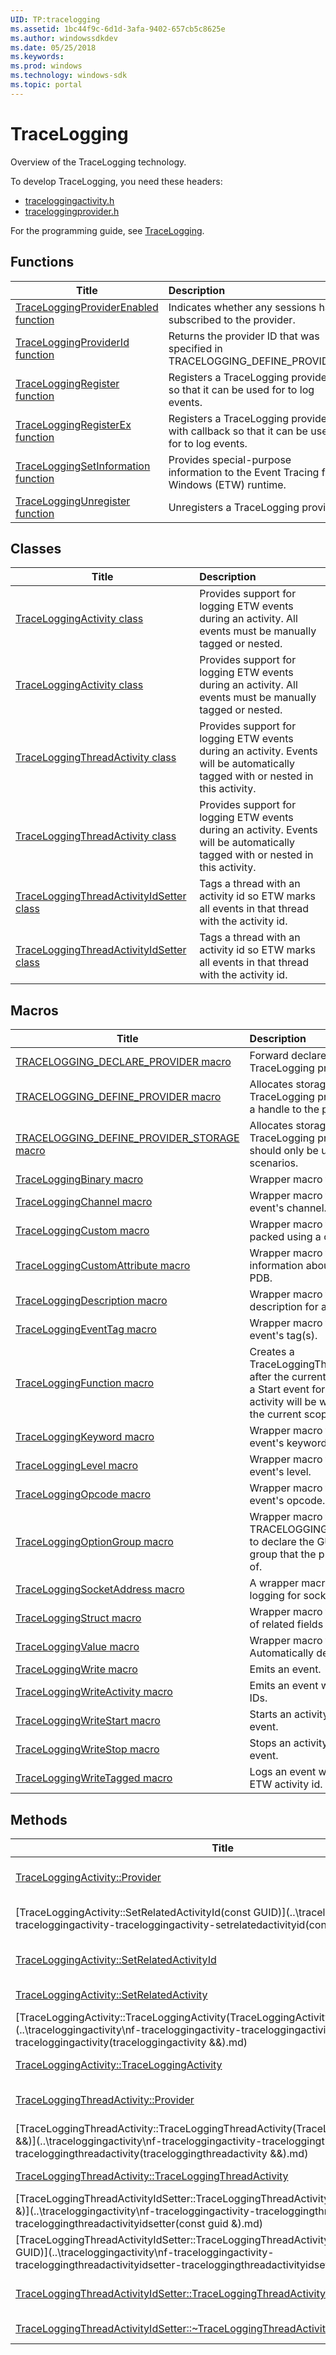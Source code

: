 ```yaml
---
UID: TP:tracelogging
ms.assetid: 1bc44f9c-6d1d-3afa-9402-657cb5c8625e
ms.author: windowssdkdev
ms.date: 05/25/2018
ms.keywords: 
ms.prod: windows
ms.technology: windows-sdk
ms.topic: portal
---
```


# TraceLogging



Overview of the TraceLogging technology.

To develop TraceLogging, you need these headers:

 * [traceloggingactivity.h](..\traceloggingactivity\index.md)
 * [traceloggingprovider.h](..\traceloggingprovider\index.md)

For the programming guide, see [TraceLogging](/windows/desktop/tracelogging).

## Functions

| Title   | Description   |
| ---- |:---- |
| [TraceLoggingProviderEnabled function](..\traceloggingprovider\nf-traceloggingprovider-traceloggingproviderenabled.md) | Indicates whether any sessions have subscribed to the provider. |
| [TraceLoggingProviderId function](..\traceloggingprovider\nf-traceloggingprovider-traceloggingproviderid.md) | Returns the provider ID that was specified in TRACELOGGING_DEFINE_PROVIDER. |
| [TraceLoggingRegister function](..\traceloggingprovider\nf-traceloggingprovider-traceloggingregister.md) | Registers a TraceLogging provider so that it can be used for to log events. |
| [TraceLoggingRegisterEx function](..\traceloggingprovider\nf-traceloggingprovider-traceloggingregisterex.md) | Registers a TraceLogging provider with callback so that it can be used for to log events. |
| [TraceLoggingSetInformation function](..\traceloggingprovider\nf-traceloggingprovider-traceloggingsetinformation.md) | Provides special-purpose information to the Event Tracing for Windows (ETW) runtime. |
| [TraceLoggingUnregister function](..\traceloggingprovider\nf-traceloggingprovider-traceloggingunregister.md) | Unregisters a TraceLogging provider. |

## Classes

| Title   | Description   |
| ---- |:---- |
| [TraceLoggingActivity class](..\traceloggingactivity\nl-traceloggingactivity-traceloggingactivity.md) | Provides support for logging ETW events during an activity. All events must be manually tagged or nested. |
| [TraceLoggingActivity class](..\traceloggingactivity\nl-traceloggingactivity-traceloggingactivity~r1.md) | Provides support for logging ETW events during an activity. All events must be manually tagged or nested. |
| [TraceLoggingThreadActivity class](..\traceloggingactivity\nl-traceloggingactivity-traceloggingthreadactivity.md) | Provides support for logging ETW events during an activity. Events will be automatically tagged with or nested in this activity. |
| [TraceLoggingThreadActivity class](..\traceloggingactivity\nl-traceloggingactivity-traceloggingthreadactivity~r1.md) | Provides support for logging ETW events during an activity. Events will be automatically tagged with or nested in this activity. |
| [TraceLoggingThreadActivityIdSetter class](..\traceloggingactivity\nl-traceloggingactivity-traceloggingthreadactivityidsetter.md) | Tags a thread with an activity id so ETW marks all events in that thread with the activity id. |
| [TraceLoggingThreadActivityIdSetter class](..\traceloggingactivity\nl-traceloggingactivity-traceloggingthreadactivityidsetter~r1.md) | Tags a thread with an activity id so ETW marks all events in that thread with the activity id. |

## Macros

| Title   | Description   |
| ---- |:---- |
| [TRACELOGGING_DECLARE_PROVIDER macro](..\traceloggingprovider\nf-traceloggingprovider-tracelogging_declare_provider.md) | Forward declares a global TraceLogging provider handle. |
| [TRACELOGGING_DEFINE_PROVIDER macro](..\traceloggingprovider\nf-traceloggingprovider-tracelogging_define_provider.md) | Allocates storage for a TraceLogging provider and creates a handle to the provider. |
| [TRACELOGGING_DEFINE_PROVIDER_STORAGE macro](..\traceloggingprovider\nf-traceloggingprovider-tracelogging_define_provider_storage.md) | Allocates storage for a TraceLogging provider. This macro should only be used for advanced scenarios. |
| [TraceLoggingBinary macro](..\traceloggingprovider\nf-traceloggingprovider-traceloggingbinary.md) | Wrapper macro for raw binary data. |
| [TraceLoggingChannel macro](..\traceloggingprovider\nf-traceloggingprovider-traceloggingchannel.md) | Wrapper macro for setting the event's channel. |
| [TraceLoggingCustom macro](..\traceloggingprovider\nf-traceloggingprovider-traceloggingcustom.md) | Wrapper macro for an event field packed using a custom serializer. |
| [TraceLoggingCustomAttribute macro](..\traceloggingprovider\nf-traceloggingprovider-traceloggingcustomattribute.md) | Wrapper macro for adding custom information about an event to the PDB. |
| [TraceLoggingDescription macro](..\traceloggingprovider\nf-traceloggingprovider-traceloggingdescription.md) | Wrapper macro for setting a description for an event. |
| [TraceLoggingEventTag macro](..\traceloggingprovider\nf-traceloggingprovider-traceloggingeventtag.md) | Wrapper macro for setting the event's tag(s). |
| [TraceLoggingFunction macro](..\traceloggingactivity\nf-traceloggingactivity-traceloggingfunction.md) | Creates a TraceLoggingThreadActivity named after the current function and writes a Start event for the activity. A Stop activity will be written at the end of the current scope. |
| [TraceLoggingKeyword macro](..\traceloggingprovider\nf-traceloggingprovider-traceloggingkeyword.md) | Wrapper macro for setting the event's keyword(s). |
| [TraceLoggingLevel macro](..\traceloggingprovider\nf-traceloggingprovider-tracelogginglevel.md) | Wrapper macro for setting the event's level. |
| [TraceLoggingOpcode macro](..\traceloggingprovider\nf-traceloggingprovider-traceloggingopcode.md) | Wrapper macro for setting the event's opcode. |
| [TraceLoggingOptionGroup macro](..\traceloggingprovider\nf-traceloggingprovider-traceloggingoptiongroup.md) | Wrapper macro for use in TRACELOGGING_DEFINE_PROVIDER to declare the GUID of the provider group that the provider is a member of. |
| [TraceLoggingSocketAddress macro](..\traceloggingprovider\nf-traceloggingprovider-traceloggingsocketaddress.md) | A wrapper macro that provides trace logging for socket addresses. |
| [TraceLoggingStruct macro](..\traceloggingprovider\nf-traceloggingprovider-traceloggingstruct.md) | Wrapper macro for defining a group of related fields in an event. |
| [TraceLoggingValue macro](..\traceloggingprovider\nf-traceloggingprovider-traceloggingvalue.md) | Wrapper macro for event fields. Automatically deduces value type. |
| [TraceLoggingWrite macro](..\traceloggingprovider\nf-traceloggingprovider-traceloggingwrite.md) | Emits an event. |
| [TraceLoggingWriteActivity macro](..\traceloggingprovider\nf-traceloggingprovider-traceloggingwriteactivity.md) | Emits an event with specific activity IDs. |
| [TraceLoggingWriteStart macro](..\traceloggingactivity\nf-traceloggingactivity-traceloggingwritestart.md) | Starts an activity and logs the start event. |
| [TraceLoggingWriteStop macro](..\traceloggingactivity\nf-traceloggingactivity-traceloggingwritestop.md) | Stops an activity and logs the stop event. |
| [TraceLoggingWriteTagged macro](..\traceloggingactivity\nf-traceloggingactivity-traceloggingwritetagged.md) | Logs an event with an associated ETW activity id. |

## Methods

| Title   | Description   |
| ---- |:---- |
| [TraceLoggingActivity::Provider](..\traceloggingactivity\nf-traceloggingactivity-traceloggingactivity-provider.md) | Returns the handle to the TraceLogging provider associated with this activity. |
| [TraceLoggingActivity::SetRelatedActivityId(const GUID)](..\traceloggingactivity\nf-traceloggingactivity-traceloggingactivity-setrelatedactivityid(const guid).md) | Uses the unique identifier of an activity to set the related activity for this TraceLoggingActivity object. |
| [TraceLoggingActivity::SetRelatedActivityId](..\traceloggingactivity\nf-traceloggingactivity-traceloggingactivity-setrelatedactivityid.md) | Uses the unique identifier of an activity to set the related activity for this TraceLoggingActivity object. |
| [TraceLoggingActivity::SetRelatedActivity](..\traceloggingactivity\nf-traceloggingactivity-traceloggingactivity-setrelatedactivity.md) | Sets the related activity for this TraceLoggingActivity object. |
| [TraceLoggingActivity::TraceLoggingActivity(TraceLoggingActivity &&)](..\traceloggingactivity\nf-traceloggingactivity-traceloggingactivity-traceloggingactivity(traceloggingactivity &&).md) | Creates a new TraceLoggingActivity object. |
| [TraceLoggingActivity::TraceLoggingActivity](..\traceloggingactivity\nf-traceloggingactivity-traceloggingactivity-traceloggingactivity.md) | Creates a new TraceLoggingActivity object. |
| [TraceLoggingThreadActivity::Provider](..\traceloggingactivity\nf-traceloggingactivity-traceloggingthreadactivity-provider.md) | Returns the handle to the TraceLogging provider associated with this activity. |
| [TraceLoggingThreadActivity::TraceLoggingThreadActivity(TraceLoggingThreadActivity &&)](..\traceloggingactivity\nf-traceloggingactivity-traceloggingthreadactivity-traceloggingthreadactivity(traceloggingthreadactivity &&).md) | Initializes a new instance of the TraceLoggingThreadActivity class. |
| [TraceLoggingThreadActivity::TraceLoggingThreadActivity](..\traceloggingactivity\nf-traceloggingactivity-traceloggingthreadactivity-traceloggingthreadactivity.md) | Initializes a new instance of the TraceLoggingThreadActivity class. |
| [TraceLoggingThreadActivityIdSetter::TraceLoggingThreadActivityIdSetter(const GUID &)](..\traceloggingactivity\nf-traceloggingactivity-traceloggingthreadactivityidsetter-traceloggingthreadactivityidsetter(const guid &).md) | Creates a new TraceLoggingThreadActivityIdSetter object. |
| [TraceLoggingThreadActivityIdSetter::TraceLoggingThreadActivityIdSetter(const GUID)](..\traceloggingactivity\nf-traceloggingactivity-traceloggingthreadactivityidsetter-traceloggingthreadactivityidsetter(const guid).md) | Creates a new TraceLoggingThreadActivityIdSetter object. |
| [TraceLoggingThreadActivityIdSetter::TraceLoggingThreadActivityIdSetter](..\traceloggingactivity\nf-traceloggingactivity-traceloggingthreadactivityidsetter-traceloggingthreadactivityidsetter.md) | Creates a new TraceLoggingThreadActivityIdSetter object. |
| [TraceLoggingThreadActivityIdSetter::~TraceLoggingThreadActivityIdSetter](..\traceloggingactivity\nf-traceloggingactivity-traceloggingthreadactivityidsetter-~traceloggingthreadactivityidsetter.md) | Restores the original activity ID to the thread. |
